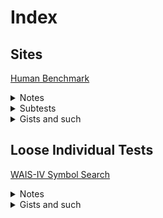 # Index
## Sites
[Human Benchmark](https://humanbenchmark.com/)
  <details>
  <summary>Notes</summary>
    
  - has scores relative to others
  - allows you to create an account and save/share attempts over time (public by default and cannot make private, but have to know username)
  </details>
  <details>
  <summary>Subtests</summary>
    
  - [Reaction Time](https://humanbenchmark.com/tests/reactiontime)
  - [Sequence Memory (visual)](https://humanbenchmark.com/tests/sequence)
  - [Aim](https://humanbenchmark.com/tests/aim)
  - [Number Memory](https://humanbenchmark.com/tests/number-memory)
  - [Verbal Memory](https://humanbenchmark.com/tests/verbal-memory)
  - [Chimp Test](https://humanbenchmark.com/tests/chimp)
  - [Visual Memory (tiles)](https://humanbenchmark.com/tests/memory)
  - [Typing speed](https://humanbenchmark.com/tests/typing)
  </details>
  <details>
  <summary>Gists and such</summary>
    
  - [Vocabulary Test Vocab List](https://gist.github.com/belkarx/3479bb76a37fdcfe4271f06b3316f506)
  - [Keyboard Control of Vocab Test (js)](https://gist.github.com/belkarx/430b07fa3d8f8f6c6484148bab1cadd9)
  - [Keyboard Control of Vocab Test (*-monkey)](https://gist.github.com/belkarx/1e86a5dcba144a329282f1997b3c773a)
  </details>

## Loose Individual Tests
[WAIS-IV Symbol Search](https://wais-iv-symbol-search-f568d4.netlify.app/)
  <details>
  <summary>Notes</summary>
    
  - check if one of 2 symbols is in list of other 6 symbols as fast as possible
  </details>
  <details>
  <summary>Gists and such</summary>
    
  - [Tampermonkey and js scripts to tint screen red whenever a mistake is made](https://gist.github.com/anthruni/876edc5c665c00634bfaf3881915ac39)
  </details>
